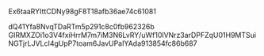 Ex6taaRYIttCDNy98gF8T18afb36ae74c61081

dQ41Yfa8NvqTDaRTm5p291c8c0fb962326b
GIRMXZOi1o3V4fxiHrrM7m7iM3N6LvRY/uWf10lVNrz3arDPFZqU01H9MTSuiNGTjrLJVLcI4gUpP7toam6JavUPaIYAda913854fc86b687
